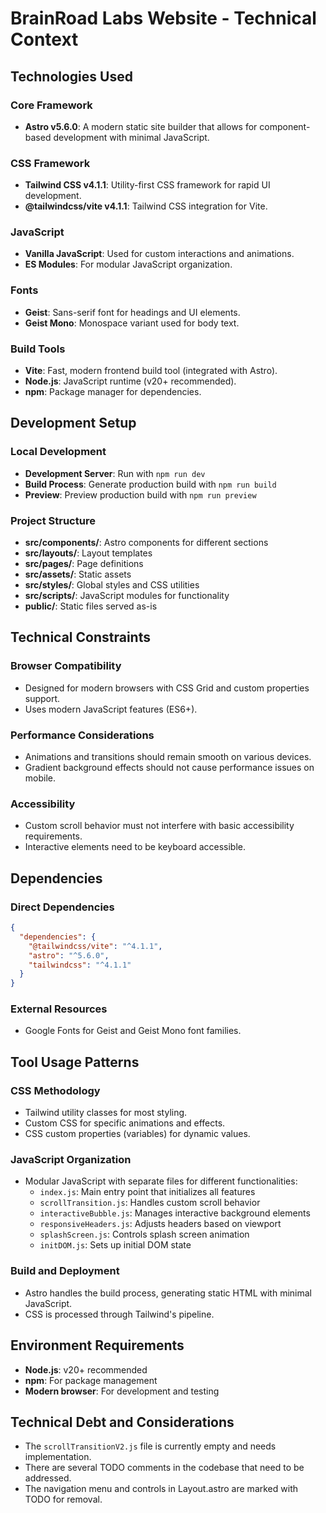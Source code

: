 # BrainRoad Labs Website - Technical Context

## Technologies Used

### Core Framework
- **Astro v5.6.0**: A modern static site builder that allows for component-based development with minimal JavaScript.

### CSS Framework
- **Tailwind CSS v4.1.1**: Utility-first CSS framework for rapid UI development.
- **@tailwindcss/vite v4.1.1**: Tailwind CSS integration for Vite.

### JavaScript
- **Vanilla JavaScript**: Used for custom interactions and animations.
- **ES Modules**: For modular JavaScript organization.

### Fonts
- **Geist**: Sans-serif font for headings and UI elements.
- **Geist Mono**: Monospace variant used for body text.

### Build Tools
- **Vite**: Fast, modern frontend build tool (integrated with Astro).
- **Node.js**: JavaScript runtime (v20+ recommended).
- **npm**: Package manager for dependencies.

## Development Setup

### Local Development
- **Development Server**: Run with `npm run dev`
- **Build Process**: Generate production build with `npm run build`
- **Preview**: Preview production build with `npm run preview`

### Project Structure
- **src/components/**: Astro components for different sections
- **src/layouts/**: Layout templates
- **src/pages/**: Page definitions
- **src/assets/**: Static assets
- **src/styles/**: Global styles and CSS utilities
- **src/scripts/**: JavaScript modules for functionality
- **public/**: Static files served as-is

## Technical Constraints

### Browser Compatibility
- Designed for modern browsers with CSS Grid and custom properties support.
- Uses modern JavaScript features (ES6+).

### Performance Considerations
- Animations and transitions should remain smooth on various devices.
- Gradient background effects should not cause performance issues on mobile.

### Accessibility
- Custom scroll behavior must not interfere with basic accessibility requirements.
- Interactive elements need to be keyboard accessible.

## Dependencies

### Direct Dependencies
```json
{
  "dependencies": {
    "@tailwindcss/vite": "^4.1.1",
    "astro": "^5.6.0",
    "tailwindcss": "^4.1.1"
  }
}
```

### External Resources
- Google Fonts for Geist and Geist Mono font families.

## Tool Usage Patterns

### CSS Methodology
- Tailwind utility classes for most styling.
- Custom CSS for specific animations and effects.
- CSS custom properties (variables) for dynamic values.

### JavaScript Organization
- Modular JavaScript with separate files for different functionalities:
  - `index.js`: Main entry point that initializes all features
  - `scrollTransition.js`: Handles custom scroll behavior
  - `interactiveBubble.js`: Manages interactive background elements
  - `responsiveHeaders.js`: Adjusts headers based on viewport
  - `splashScreen.js`: Controls splash screen animation
  - `initDOM.js`: Sets up initial DOM state

### Build and Deployment
- Astro handles the build process, generating static HTML with minimal JavaScript.
- CSS is processed through Tailwind's pipeline.

## Environment Requirements

- **Node.js**: v20+ recommended
- **npm**: For package management
- **Modern browser**: For development and testing

## Technical Debt and Considerations

- The `scrollTransitionV2.js` file is currently empty and needs implementation.
- There are several TODO comments in the codebase that need to be addressed.
- The navigation menu and controls in Layout.astro are marked with TODO for removal.
